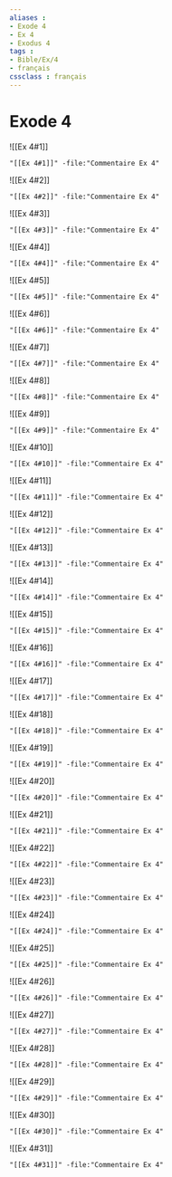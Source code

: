```yaml
---
aliases : 
- Exode 4
- Ex 4
- Exodus 4
tags : 
- Bible/Ex/4
- français
cssclass : français
---
```


# Exode 4

![[Ex 4#1]]

```query
"[[Ex 4#1]]" -file:"Commentaire Ex 4"
```

![[Ex 4#2]]

```query
"[[Ex 4#2]]" -file:"Commentaire Ex 4"
```

![[Ex 4#3]]

```query
"[[Ex 4#3]]" -file:"Commentaire Ex 4"
```

![[Ex 4#4]]

```query
"[[Ex 4#4]]" -file:"Commentaire Ex 4"
```

![[Ex 4#5]]

```query
"[[Ex 4#5]]" -file:"Commentaire Ex 4"
```

![[Ex 4#6]]

```query
"[[Ex 4#6]]" -file:"Commentaire Ex 4"
```

![[Ex 4#7]]

```query
"[[Ex 4#7]]" -file:"Commentaire Ex 4"
```

![[Ex 4#8]]

```query
"[[Ex 4#8]]" -file:"Commentaire Ex 4"
```

![[Ex 4#9]]

```query
"[[Ex 4#9]]" -file:"Commentaire Ex 4"
```

![[Ex 4#10]]

```query
"[[Ex 4#10]]" -file:"Commentaire Ex 4"
```

![[Ex 4#11]]

```query
"[[Ex 4#11]]" -file:"Commentaire Ex 4"
```

![[Ex 4#12]]

```query
"[[Ex 4#12]]" -file:"Commentaire Ex 4"
```

![[Ex 4#13]]

```query
"[[Ex 4#13]]" -file:"Commentaire Ex 4"
```

![[Ex 4#14]]

```query
"[[Ex 4#14]]" -file:"Commentaire Ex 4"
```

![[Ex 4#15]]

```query
"[[Ex 4#15]]" -file:"Commentaire Ex 4"
```

![[Ex 4#16]]

```query
"[[Ex 4#16]]" -file:"Commentaire Ex 4"
```

![[Ex 4#17]]

```query
"[[Ex 4#17]]" -file:"Commentaire Ex 4"
```

![[Ex 4#18]]

```query
"[[Ex 4#18]]" -file:"Commentaire Ex 4"
```

![[Ex 4#19]]

```query
"[[Ex 4#19]]" -file:"Commentaire Ex 4"
```

![[Ex 4#20]]

```query
"[[Ex 4#20]]" -file:"Commentaire Ex 4"
```

![[Ex 4#21]]

```query
"[[Ex 4#21]]" -file:"Commentaire Ex 4"
```

![[Ex 4#22]]

```query
"[[Ex 4#22]]" -file:"Commentaire Ex 4"
```

![[Ex 4#23]]

```query
"[[Ex 4#23]]" -file:"Commentaire Ex 4"
```

![[Ex 4#24]]

```query
"[[Ex 4#24]]" -file:"Commentaire Ex 4"
```

![[Ex 4#25]]

```query
"[[Ex 4#25]]" -file:"Commentaire Ex 4"
```

![[Ex 4#26]]

```query
"[[Ex 4#26]]" -file:"Commentaire Ex 4"
```

![[Ex 4#27]]

```query
"[[Ex 4#27]]" -file:"Commentaire Ex 4"
```

![[Ex 4#28]]

```query
"[[Ex 4#28]]" -file:"Commentaire Ex 4"
```

![[Ex 4#29]]

```query
"[[Ex 4#29]]" -file:"Commentaire Ex 4"
```

![[Ex 4#30]]

```query
"[[Ex 4#30]]" -file:"Commentaire Ex 4"
```

![[Ex 4#31]]

```query
"[[Ex 4#31]]" -file:"Commentaire Ex 4"
```


